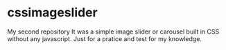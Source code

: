 # cssimageslider
My second repository
It was a simple image slider or carousel built in CSS without any javascript.
Just for a pratice and test for my knowledge.
